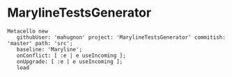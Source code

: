 # MarylineTestsGenerator
```smalltalk
Metacello new
   githubUser: 'mahugnon' project: 'MarylineTestsGenerator' commitish: 'master' path: 'src';
   baseline: 'Maryline';
   onConflict: [ :e | e useIncoming ];
   onUpgrade: [ :e | e useIncoming ];       
   load
```
